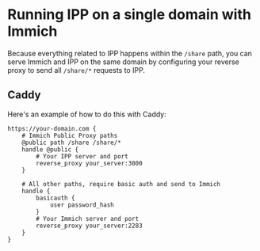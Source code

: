 # Running IPP on a single domain with Immich

Because everything related to IPP happens within the `/share` path,
you can serve Immich and IPP on the same domain by configuring your reverse
proxy to send all `/share/*` requests to IPP.

## Caddy

Here's an example of how to do this with Caddy:

```
https://your-domain.com {
    # Immich Public Proxy paths
    @public path /share /share/*
    handle @public {
        # Your IPP server and port
        reverse_proxy your_server:3000
    }
    
    # All other paths, require basic auth and send to Immich
    handle {
        basicauth {
            user password_hash
        }
        # Your Immich server and port
        reverse_proxy your_server:2283
    }
}
```
